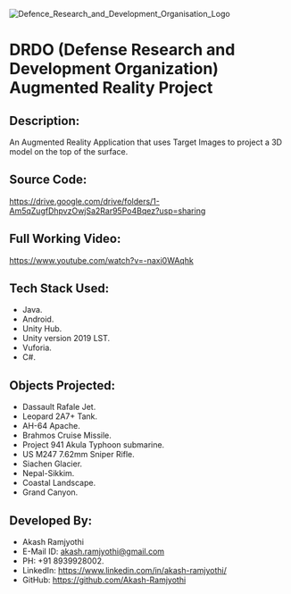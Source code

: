 
   ![Defence_Research_and_Development_Organisation_Logo](https://user-images.githubusercontent.com/54114888/108527118-eafefc80-72f7-11eb-9709-b37afb37386b.png)

# DRDO (Defense Research and Development Organization) Augmented Reality Project

## Description:
An Augmented Reality Application that uses Target Images to project a 3D model on the top of the surface.

## Source Code:
https://drive.google.com/drive/folders/1-Am5qZugfDhpvzOwjSa2Rar95Po4Bqez?usp=sharing

## Full Working Video:
https://www.youtube.com/watch?v=-naxi0WAqhk

## Tech Stack Used:
- Java.
- Android.
- Unity Hub.
- Unity version 2019 LST.
- Vuforia.
- C#.

## Objects Projected:
- Dassault Rafale Jet.
- Leopard 2A7+ Tank.
- AH-64 Apache.
- Brahmos Cruise Missile.
- Project 941 Akula Typhoon submarine.
- US M247 7.62mm Sniper Rifle.
- Siachen Glacier.
- Nepal-Sikkim.
- Coastal Landscape.
- Grand Canyon.

## Developed By:
- Akash Ramjyothi
- E-Mail ID: akash.ramjyothi@gmail.com
- PH: +91 8939928002.
- LinkedIn: https://www.linkedin.com/in/akash-ramjyothi/
- GitHub: https://github.com/Akash-Ramjyothi
